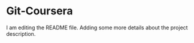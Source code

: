 # Git-Coursera
I am editing the README file. Adding some more details about the project description.
